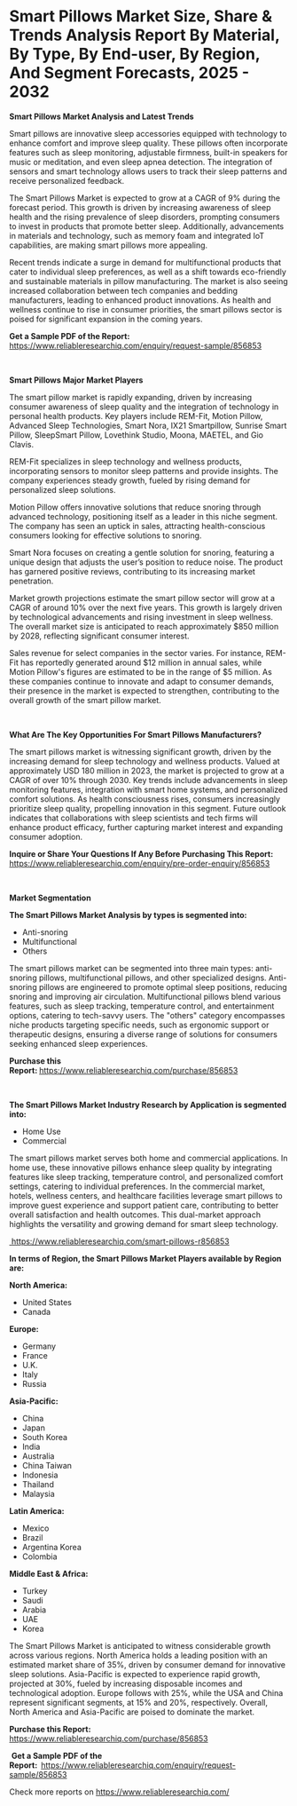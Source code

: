 <p><h1>Smart Pillows Market Size, Share & Trends Analysis Report By Material, By Type, By End-user, By Region, And Segment Forecasts, 2025 - 2032</h1></p><p><strong>Smart Pillows Market Analysis and Latest Trends</strong></p>
<p><p>Smart pillows are innovative sleep accessories equipped with technology to enhance comfort and improve sleep quality. These pillows often incorporate features such as sleep monitoring, adjustable firmness, built-in speakers for music or meditation, and even sleep apnea detection. The integration of sensors and smart technology allows users to track their sleep patterns and receive personalized feedback.</p><p>The Smart Pillows Market is expected to grow at a CAGR of 9% during the forecast period. This growth is driven by increasing awareness of sleep health and the rising prevalence of sleep disorders, prompting consumers to invest in products that promote better sleep. Additionally, advancements in materials and technology, such as memory foam and integrated IoT capabilities, are making smart pillows more appealing.</p><p>Recent trends indicate a surge in demand for multifunctional products that cater to individual sleep preferences, as well as a shift towards eco-friendly and sustainable materials in pillow manufacturing. The market is also seeing increased collaboration between tech companies and bedding manufacturers, leading to enhanced product innovations. As health and wellness continue to rise in consumer priorities, the smart pillows sector is poised for significant expansion in the coming years.</p></p>
<p><strong>Get a Sample PDF of the Report:&nbsp;</strong> <a href="https://www.reliableresearchiq.com/enquiry/request-sample/856853?utm_campaign=1877&utm_medium=2&utm_source=Github&utm_content=ia&utm_term=06022025&utm_id=smart-pillows">https://www.reliableresearchiq.com/enquiry/request-sample/856853</a></p>
<p>&nbsp;</p>
<p><strong>Smart Pillows Major Market Players</strong></p>
<p><p>The smart pillow market is rapidly expanding, driven by increasing consumer awareness of sleep quality and the integration of technology in personal health products. Key players include REM-Fit, Motion Pillow, Advanced Sleep Technologies, Smart Nora, IX21 Smartpillow, Sunrise Smart Pillow, SleepSmart Pillow, Lovethink Studio, Moona, MAETEL, and Gio Clavis.</p><p>REM-Fit specializes in sleep technology and wellness products, incorporating sensors to monitor sleep patterns and provide insights. The company experiences steady growth, fueled by rising demand for personalized sleep solutions.</p><p>Motion Pillow offers innovative solutions that reduce snoring through advanced technology, positioning itself as a leader in this niche segment. The company has seen an uptick in sales, attracting health-conscious consumers looking for effective solutions to snoring.</p><p>Smart Nora focuses on creating a gentle solution for snoring, featuring a unique design that adjusts the user’s position to reduce noise. The product has garnered positive reviews, contributing to its increasing market penetration.</p><p>Market growth projections estimate the smart pillow sector will grow at a CAGR of around 10% over the next five years. This growth is largely driven by technological advancements and rising investment in sleep wellness. The overall market size is anticipated to reach approximately $850 million by 2028, reflecting significant consumer interest.</p><p>Sales revenue for select companies in the sector varies. For instance, REM-Fit has reportedly generated around $12 million in annual sales, while Motion Pillow's figures are estimated to be in the range of $5 million. As these companies continue to innovate and adapt to consumer demands, their presence in the market is expected to strengthen, contributing to the overall growth of the smart pillow market.</p></p>
<p>&nbsp;</p>
<p><strong>What Are The Key Opportunities For Smart Pillows Manufacturers?</strong></p>
<p><p>The smart pillows market is witnessing significant growth, driven by the increasing demand for sleep technology and wellness products. Valued at approximately USD 180 million in 2023, the market is projected to grow at a CAGR of over 10% through 2030. Key trends include advancements in sleep monitoring features, integration with smart home systems, and personalized comfort solutions. As health consciousness rises, consumers increasingly prioritize sleep quality, propelling innovation in this segment. Future outlook indicates that collaborations with sleep scientists and tech firms will enhance product efficacy, further capturing market interest and expanding consumer adoption.</p></p>
<p><strong>Inquire or Share Your Questions If Any Before Purchasing This Report:</strong> <a href="https://www.reliableresearchiq.com/enquiry/pre-order-enquiry/856853?utm_campaign=1877&utm_medium=2&utm_source=Github&utm_content=ia&utm_term=06022025&utm_id=smart-pillows">https://www.reliableresearchiq.com/enquiry/pre-order-enquiry/856853</a></p>
<p>&nbsp;</p>
<p><strong>Market Segmentation</strong></p>
<p><strong>The Smart Pillows Market Analysis by types is segmented into:</strong></p>
<p><ul><li>Anti-snoring</li><li>Multifunctional</li><li>Others</li></ul></p>
<p><p>The smart pillows market can be segmented into three main types: anti-snoring pillows, multifunctional pillows, and other specialized designs. Anti-snoring pillows are engineered to promote optimal sleep positions, reducing snoring and improving air circulation. Multifunctional pillows blend various features, such as sleep tracking, temperature control, and entertainment options, catering to tech-savvy users. The "others" category encompasses niche products targeting specific needs, such as ergonomic support or therapeutic designs, ensuring a diverse range of solutions for consumers seeking enhanced sleep experiences.</p></p>
<p><strong>Purchase this Report:&nbsp;</strong><a href="https://www.reliableresearchiq.com/purchase/856853?utm_campaign=1877&utm_medium=2&utm_source=Github&utm_content=ia&utm_term=06022025&utm_id=smart-pillows">https://www.reliableresearchiq.com/purchase/856853</a></p>
<p>&nbsp;</p>
<p><strong>The Smart Pillows Market Industry Research by Application is segmented into:</strong></p>
<p><ul><li>Home Use</li><li>Commercial</li></ul></p>
<p><p>The smart pillows market serves both home and commercial applications. In home use, these innovative pillows enhance sleep quality by integrating features like sleep tracking, temperature control, and personalized comfort settings, catering to individual preferences. In the commercial market, hotels, wellness centers, and healthcare facilities leverage smart pillows to improve guest experience and support patient care, contributing to better overall satisfaction and health outcomes. This dual-market approach highlights the versatility and growing demand for smart sleep technology.</p></p>
<p><a href="https://www.reliableresearchiq.com/smart-pillows-r856853?utm_campaign=1877&utm_medium=2&utm_source=Github&utm_content=ia&utm_term=06022025&utm_id=smart-pillows">&nbsp;https://www.reliableresearchiq.com/smart-pillows-r856853</a></p>
<p><strong>In terms of Region, the Smart Pillows Market Players available by Region are:</strong></p>
<p>
    <p> <strong> North America: </strong>
        <ul>
            <li>United States</li>
            <li>Canada</li>
        </ul>
        </p> 
    <p> <strong> Europe: </strong>
        <ul>
            <li>Germany</li>
            <li>France</li>
            <li>U.K.</li>
            <li>Italy</li>
            <li>Russia</li>
        </ul>
        </p> 
    <p> <strong> Asia-Pacific: </strong>
        <ul>
            <li>China</li>
            <li>Japan</li>
            <li>South Korea</li>
            <li>India</li>
            <li>Australia</li>
            <li>China Taiwan</li>
            <li>Indonesia</li>
            <li>Thailand</li>
            <li>Malaysia</li>
        </ul>
        </p> 
    <p> <strong> Latin America: </strong>
        <ul>
            <li>Mexico</li>
            <li>Brazil</li>
            <li>Argentina Korea</li>
            <li>Colombia</li>
        </ul>
        </p> 
    <p> <strong> Middle East & Africa: </strong>
        <ul>
            <li>Turkey</li>
            <li>Saudi</li>
            <li>Arabia</li>
            <li>UAE</li>
            <li>Korea</li>
        </ul>
    </p>
    </p>
<p><p>The Smart Pillows Market is anticipated to witness considerable growth across various regions. North America holds a leading position with an estimated market share of 35%, driven by consumer demand for innovative sleep solutions. Asia-Pacific is expected to experience rapid growth, projected at 30%, fueled by increasing disposable incomes and technological adoption. Europe follows with 25%, while the USA and China represent significant segments, at 15% and 20%, respectively. Overall, North America and Asia-Pacific are poised to dominate the market.</p></p>
<p><strong>Purchase this Report: </strong><a href="https://www.reliableresearchiq.com/purchase/856853?utm_campaign=1877&utm_medium=2&utm_source=Github&utm_content=ia&utm_term=06022025&utm_id=smart-pillows">https://www.reliableresearchiq.com/purchase/856853</a></p>
<p>&nbsp;<strong>Get a Sample PDF of the Report:&nbsp;&nbsp;</strong><a href="https://www.reliableresearchiq.com/enquiry/request-sample/856853?utm_campaign=1877&utm_medium=2&utm_source=Github&utm_content=ia&utm_term=06022025&utm_id=smart-pillows">https://www.reliableresearchiq.com/enquiry/request-sample/856853</a></p>
<p><strong></strong></p>
<p>Check more reports on <a href="https://www.reliableresearchiq.com/?utm_campaign=1877&utm_medium=2&utm_source=Github&utm_content=ia&utm_term=06022025&utm_id=smart-pillows">https://www.reliableresearchiq.com/</a></p>